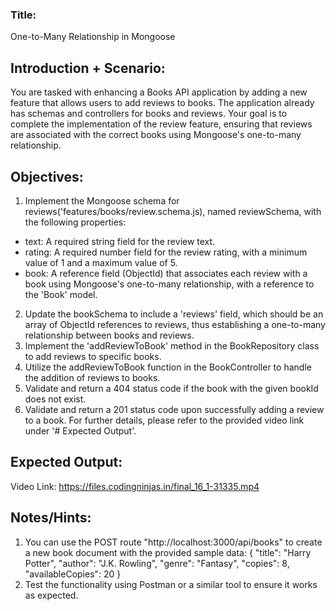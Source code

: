 ### Title:

One-to-Many Relationship in Mongoose

## Introduction + Scenario:

You are tasked with enhancing a Books API application by adding a new feature that allows users to add reviews to books. The application already has schemas and controllers for books and reviews. Your goal is to complete the implementation of the review feature, ensuring that reviews are associated with the correct books using Mongoose's one-to-many relationship.

## Objectives:

1. Implement the Mongoose schema for reviews('features/books/review.schema.js), named reviewSchema, with the following properties:

- text: A required string field for the review text.
- rating: A required number field for the review rating, with a minimum value of 1 and a maximum value of 5.
- book: A reference field (ObjectId) that associates each review with a book using Mongoose's one-to-many relationship, with a reference to the 'Book' model.

2. Update the bookSchema to include a 'reviews' field, which should be an array of ObjectId references to reviews, thus establishing a one-to-many relationship between books and reviews.
3. Implement the 'addReviewToBook' method in the BookRepository class to add reviews to specific books.
4. Utilize the addReviewToBook function in the BookController to handle the addition of reviews to books.
5. Validate and return a 404 status code if the book with the given bookId does not exist.
6. Validate and return a 201 status code upon successfully adding a review to a book. For further details, please refer to the provided video link under '# Expected Output'.

## Expected Output:

Video Link: https://files.codingninjas.in/final_16_1-31335.mp4

## Notes/Hints:

1. You can use the POST route "http://localhost:3000/api/books" to create a new book document with the provided sample data:
   {
   "title": "Harry Potter",
   "author": "J.K. Rowling",
   "genre": "Fantasy",
   "copies": 8,
   "availableCopies": 20
   }
2. Test the functionality using Postman or a similar tool to ensure it works as expected.
